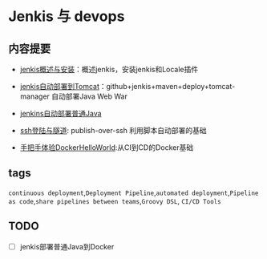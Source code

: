 # Jenkis 与 devops

## 内容提要

- [jenkis概述与安装](jenkis概述与安装.md)：概述jenkis，安装jenkis和Locale插件
- [jenkis自动部署到Tomcat](jenkis自动部署到Tomcat.md)：github+jenkis+maven+deploy+tomcat-manager 自动部署Java Web War
- [jenkins自动部署普通Java](jenkins自动部署普通Java.md)
- [ssh登陆与隧道](ssh登陆与隧道.md): publish-over-ssh 利用脚本自动部署的基础

- [手把手体验DockerHelloWorld](手把手体验DockerHelloWorld.md):从CI到CD的Docker基础

## tags

``continuous deployment``,``Deployment Pipeline``,``automated deployment``,``Pipeline as code``,``share pipelines between teams``,``Groovy DSL``, ``CI/CD Tools``

## TODO

- [ ] jenkis部署普通Java到Docker
